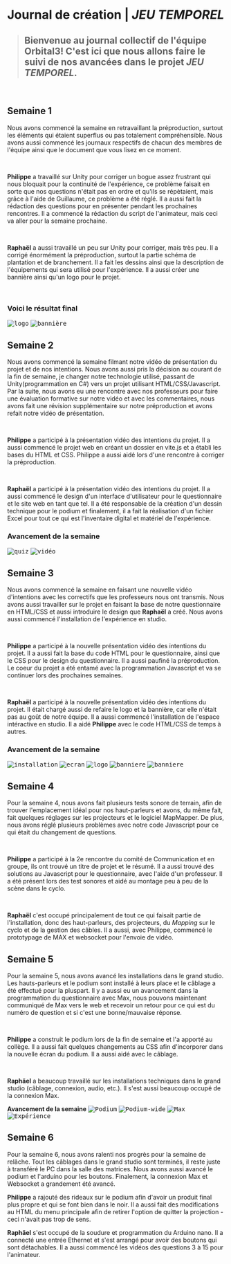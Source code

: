 # Journal de création | *JEU TEMPOREL*
> ## Bienvenue au journal collectif de l'équipe Orbital3! C'est ici que nous allons faire le suivi de nos avancées dans le projet _**JEU TEMPOREL**_.
<br>

## Semaine 1

Nous avons commencé la semaine en retravaillant la préproduction, surtout les éléments qui étaient superflus ou pas totalement compréhensible. Nous avons aussi commencé les journaux respectifs de chacun des membres de l'équipe ainsi que le document que vous lisez en ce moment. 

<br>

**Philippe** a travaillé sur Unity pour corriger un bogue assez frustrant qui nous bloquait pour la continuité de l'expérience, ce problème faisait en sorte que nos questions n'était pas en ordre et qu'ils se répètaient, mais grâce à l'aide de Guillaume, ce problème a été réglé. Il a aussi fait la rédaction des questions pour en présenter pendant les prochaines rencontres. Il a commencé la rédaction du script de l'animateur, mais ceci va aller pour la semaine prochaine.

<br>

**Raphaël** a aussi travaillé un peu sur Unity pour corriger, mais très peu. Il a corrigé énormément la préproduction, surtout la partie schéma de plantation et de branchement. Il a fait les dessins ainsi que la description de l'équipements qui sera utilisé pour l'expérience. Il a aussi créer une bannière ainsi qu'un logo pour le projet. 

<br>

### **Voici le résultat final**
<kbd>![logo](../web/medias/logo-site.png)</kbd>
<kbd>![bannière](../web/medias/banniere_temporalis.png)</kbd>

## Semaine 2

Nous avons commencé la semaine filmant notre vidéo de présentation du projet et de nos intentions. Nous avons aussi pris la décision au courant de la fin de semaine, je changer notre technologie utilisé, passant de Unity(programmation en C#) vers un projet utilisant HTML/CSS/Javascript. Par la suite, nous avons eu une rencontre avec nos professeurs pour faire une évaluation formative sur notre vidéo et avec les commentaires, nous avons fait une révision supplémentaire sur notre préproduction et avons refait notre vidéo de présentation.

<br>

**Philippe** a participé à la présentation vidéo des intentions du projet. Il a aussi commencé le projet web en créant un dossier en vite.js et a établi les bases du HTML et CSS. Philippe a aussi aidé lors d'une rencontre à corriger la préproduction.

<br>

**Raphaël** a participé à la présentation vidéo des intentions du projet. Il a aussi commencé le design d'un interface d'utilisateur pour le questionnaire et le site web en tant que tel. Il a été responsable de la création d'un dessin technique pour le podium et finalement, il a fait la réalisation d'un fichier Excel pour tout ce qui est l'inventaire digital et matériel de l'expérience.

### **Avancement de la semaine**
<kbd>![quiz](../production/medias/v3.png)</kbd>
<kbd>![vidéo](../production/medias/semaine-2.2-philippe.png)</kbd>


## Semaine 3
Nous avons commencé la semaine en faisant une nouvelle vidéo d'intentions avec les correctifs que les professeurs nous ont transmis. Nous avons aussi travailler sur le projet en faisant la base de notre questionnaire en HTML/CSS et aussi introduire le design que **Raphaël** a créé. Nous avons aussi commencé l'installation de l'expérience en studio. 

<br>

**Philippe** a participé à la nouvelle présentation vidéo des intentions du projet. Il a aussi fait la base du code HTML pour le questionnaire, ainsi que le CSS pour le design du questionnaire. Il a aussi paufiné la préproduction. Le coeur du projet a été entamé avec la programmation Javascript et va se continuer lors des prochaines semaines.

<br>

**Raphaël** a participé à la nouvelle présentation vidéo des intentions du projet. Il était chargé aussi de refaire le logo et la bannière, car elle n'était pas au goût de notre équipe. Il a aussi commencé l'installation de l'espace intéractive en studio. Il a aidé **Philippe** avec le code HTML/CSS de temps à autres.

### **Avancement de la semaine**
<kbd>![installation](medias/image_installation.jpg)</kbd>
<kbd>![ecran](medias/image_ecran.jpg)</kbd>
<kbd>![logo](../web/medias/logo.png)</kbd>
<kbd>![banniere](../web/medias/Banniere.png)</kbd>
<kbd>![banniere](../web/medias/semaine03-code.png)</kbd>

## Semaine 4
Pour la semaine 4, nous avons fait plusieurs tests sonore de terrain, afin de trouver l'emplacement idéal pour nos haut-parleurs et avons, du même fait, fait quelques réglages sur les projecteurs et le logiciel MapMapper. De plus, nous avons réglé plusieurs problèmes avec notre code Javascript pour ce qui était du changement de questions.

<br>

**Philippe** a participé à la 2e rencontre du comité de Communication et en groupe, ils ont trouvé un titre de projet et le résumé. Il a aussi trouvé des solutions au Javascript pour le questionnaire, avec l'aide d'un professeur. Il a été présent lors des test sonores et aidé au montage peu à peu de la scène dans le cyclo.

<br>

**Raphaël** c'est occupé principalement de tout ce qui faisait partie de l'installation, donc des haut-parleurs, des projecteurs, du *Mapping* sur le cyclo et de la gestion des câbles. Il a aussi, avec Philippe, commencé le prototypage de MAX et websocket pour l'envoie de vidéo.


## Semaine 5
Pour la semaine 5, nous avons avancé les installations dans le grand studio. Les hauts-parleurs et le podium sont installé à leurs place et le câblage a été effectué pour la pluspart. Il y a aussi eu un avancement dans la programmation du questionnaire avec Max, nous pouvons maintenant communiqué de Max vers le web et recevoir un retour pour ce qui est du numéro de question et si c'est une bonne/mauvaise réponse.

<br>

**Philippe** a construit le podium lors de la fin de semaine et l'a apporté au collège. Il a aussi fait quelques changements au CSS afin d'incorporer dans la nouvelle écran du podium. Il a aussi aidé avec le câblage.

<br>

**Raphäel** a beaucoup travaillé sur les installations techniques dans le grand studio (câblage, connexion, audio, etc.). Il s'est aussi beaucoup occupé de la connexion Max.

**Avancement de la semaine**
<kbd>![Podium](medias/podium.jpeg)</kbd>
<kbd>![Podium-wide](medias/podium-wide.jpeg)</kbd>
<kbd>![Max](medias/max.jpeg)</kbd>
<kbd>![Expérience](medias/experience.jpeg)</kbd>

## Semaine 6
Pour la semaine 6, nous avons ralenti nos progrès pour la semaine de relâche. Tout les câblages dans le grand studio sont terminés, il reste juste à transféré le PC dans la salle des matrices. Nous avons aussi avancé le podium et l'arduino pour les boutons. Finalement, la connexion Max et Websocket a grandement été avancé.

**Philippe** a rajouté des rideaux sur le podium afin d'avoir un produit final plus propre et qui se font bien dans le noir. Il a aussi fait des modifications au HTML du menu principale afin de retirer l'option de quitter la projection - ceci n'avait pas trop de sens.

**Raphäel** s'est occupé de la soudure et programmation du Arduino nano. Il a connecté une entrée Ethernet et s'est arrangé pour avoir des boutons qui sont détachables. Il a aussi commencé les vidéos des questions 3 à 15 pour l'animateur.


<!-- ## Semaine 7

## Semaine 8

## Semaine 9 -->






